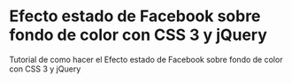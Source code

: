 # Efecto estado de Facebook sobre fondo de color con CSS 3 y jQuery
Tutorial de como hacer el Efecto estado de Facebook sobre fondo de color con CSS 3 y jQuery

